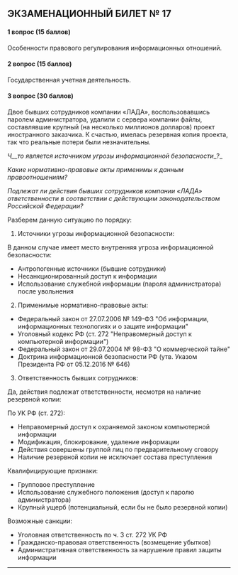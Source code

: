 ## ЭКЗАМЕНАЦИОННЫЙ БИЛЕТ № 17
#### 1 вопрос (15 баллов)
Особенности правового регулирования информационных отношений.

#### 2 вопрос (15 баллов)
Государственная учетная деятельность.

#### 3 вопрос (30 баллов)
Двое бывших сотрудников компании «ЛАДА», воспользовавшись паролем администратора, удалили с сервера компании файлы, составлявшие крупный (на несколько миллионов долларов) проект иностранного заказчика. К счастью, имелась резервная копия проекта, так что реальные потери были незначительны.

_Ч__то является источником угрозы информационной безопасности__?_

_Какие нормативно-правовые акты применимы к данным правоотношениям?_

_Подлежат ли действия бывших сотрудников компании «ЛАДА» ответственности в соответствии с действующим законодательством Российской Федерации?_


Разберем данную ситуацию по порядку:

1. Источники угрозы информационной безопасности:

В данном случае имеет место внутренняя угроза информационной безопасности:
- Антропогенные источники (бывшие сотрудники)
- Несанкционированный доступ к информации
- Использование служебной информации (пароля администратора) после увольнения

2. Применимые нормативно-правовые акты:

- Федеральный закон от 27.07.2006 № 149-ФЗ "Об информации, информационных технологиях и о защите информации"
- Уголовный кодекс РФ (ст. 272 "Неправомерный доступ к компьютерной информации")
- Федеральный закон от 29.07.2004 № 98-ФЗ "О коммерческой тайне"
- Доктрина информационной безопасности РФ (утв. Указом Президента РФ от 05.12.2016 № 646)

3. Ответственность бывших сотрудников:

Да, действия подлежат ответственности, несмотря на наличие резервной копии:

По УК РФ (ст. 272):
- Неправомерный доступ к охраняемой законом компьютерной информации
- Модификация, блокирование, удаление информации
- Действия совершены группой лиц по предварительному сговору
- Наличие резервной копии не исключает состава преступления

Квалифицирующие признаки:
- Групповое преступление
- Использование служебного положения (доступ к паролю администратора)
- Крупный ущерб (потенциальный, если бы не было резервной копии)

Возможные санкции:
- Уголовная ответственность по ч. 3 ст. 272 УК РФ
- Гражданско-правовая ответственность (возмещение убытков)
- Административная ответственность за нарушение правил защиты информации
---
